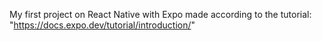 My first project on React Native with Expo made according to the tutorial: "https://docs.expo.dev/tutorial/introduction/"